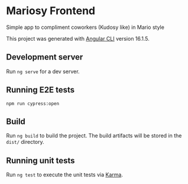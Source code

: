 # Mariosy Frontend

Simple app to compliment coworkers (Kudosy like) in Mario style

This project was generated with [Angular CLI](https://github.com/angular/angular-cli) version 16.1.5.

## Development server

Run `ng serve` for a dev server.

## Running E2E tests

`npm run cypress:open`

## Build

Run `ng build` to build the project. The build artifacts will be stored in the `dist/` directory.

## Running unit tests

Run `ng test` to execute the unit tests via [Karma](https://karma-runner.github.io).


